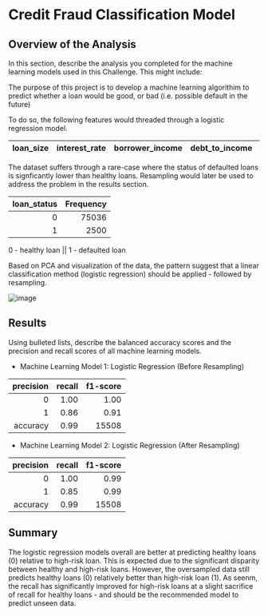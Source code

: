 # Credit Fraud Classification Model 


## Overview of the Analysis

In this section, describe the analysis you completed for the machine learning models used in this Challenge. This might include:

The purpose of this project is to develop a machine learning algorithim to predict whether a loan would be good, or bad (i.e. possible default in the future)

To do so, the following features would threaded through a logistic regression model. 

| loan_size | interest_rate | borrower_income | debt_to_income | num_of_accounts | derogatory_marks | total_debt |
|----------:|--------------:|----------------:|---------------:|----------------:|-----------------:|-----------:|

The dataset suffers through a rare-case where the status of defaulted loans is signficantly lower than healthy loans. Resampling would later be used to address the problem in the results section. 

| loan_status | Frequency | 
|------------:|----------:|
|           0 |     75036 |  
|           1 |      2500 |  

0 - healthy loan || 
1 - defaulted loan 

Based on PCA and visualization of the data, the pattern suggest that a linear classification method (logistic regression) should be applied - followed by resampling. 

![image](https://user-images.githubusercontent.com/89043234/227813459-7d67a608-4258-4521-b8b4-f6655ec873ae.png)

## Results

Using bulleted lists, describe the balanced accuracy scores and the precision and recall scores of all machine learning models.

* Machine Learning Model 1: Logistic Regression (Before Resampling)

| precision | recall | f1-score |
|----------:|-------:|---------:|
|         0 |   1.00 |     1.00 |
|         1 |   0.86 |     0.91 |
|  accuracy |   0.99 |    15508 |

* Machine Learning Model 2: Logistic Regression (After Resampling)

| precision | recall | f1-score |
|----------:|-------:|---------:|
|         0 |   1.00 |     0.99 |
|         1 |   0.85 |     0.99 |
|  accuracy |   0.99 |    15508 |


## Summary

The logistic regression models overall are better at predicting healthy loans (0) relative to high-risk loan. This is expected due to the significant disparity between healthy and high-risk loans. However, the oversampled data still predicts healthy loans (0) relatively better than high-risk loan (1). As seenm, the recall has significantly improved for high-risk loans at a slight sacrifice of recall for healthy loans - and should be the recommended model to predict unseen data. 
